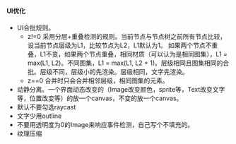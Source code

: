 #### UI优化
- UI合批规则。
  - z!=0 采用分层+重叠检测的规则。当前节点与节点树之前所有节点比较，设当前节点层级为L1，比较节点为L2，L1默认为1。 如果两个节点不重叠，L1不变，如果两个节点重叠，相同材质（可以认为是相同图集），L1 = max(L1, L2)。不同图集，L1 = max(L1, L2 + 1)。层级相同且图集相同的合批。层级不同，层级小的先渲染。层级相同，文字先渲染。
  - z==0 合并时只会合并相邻层级，相同图集的元素。
- 动静分离。一个界面动态改变的（Image改变颜色，sprite等，Text改变文字等，位置改变等）的放一个canvas，不变的放一个canvas。
- 默认不要勾选raycast
- 文字少用outline
- 不要用透明度为0的Image来响应事件检测，自己写个不填充的。
- 纹理压缩
